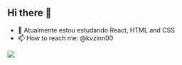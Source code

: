 ## Hi there 👋

- 🌱 Atualmente estou estudando React, HTML and CSS
- 📫 How to reach me: @kvzinn00

<img src="https://ih0.redbubble.net/image.2234254349.3534/raf,360x360,075,t,fafafa:ca443f4786.jpg" >
